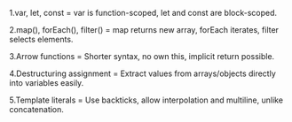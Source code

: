 1.var, let, const = var is function-scoped, let and const are block-scoped.

2.map(), forEach(), filter() = map returns new array, forEach iterates, filter selects elements.

3.Arrow functions = Shorter syntax, no own this, implicit return possible.

4.Destructuring assignment = Extract values from arrays/objects directly into variables easily.

5.Template literals = Use backticks, allow interpolation and multiline, unlike concatenation.
